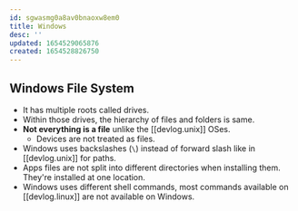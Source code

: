 ```yaml
---
id: sgwasmg0a8av0bnaoxw8em0
title: Windows
desc: ''
updated: 1654529065876
created: 1654528826750
---
```


## Windows File System

- It has multiple roots called drives.
- Within those drives, the hierarchy of files and folders is same.
- **Not everything is a file** unlike the [[devlog.unix]] OSes.
  - Devices are not treated as files.
- Windows uses backslashes (`\`) instead of forward slash like in [[devlog.unix]] for paths.
- Apps files are not split into different directories when installing them. They're installed at one location.
- Windows uses different shell commands, most commands available on [[devlog.linux]] are not available on Windows.
